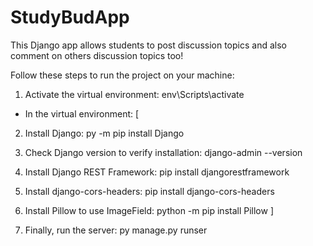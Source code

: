 # StudyBudApp
 This Django app allows students to post discussion topics and also comment on others discussion topics too!

Follow these steps to run the project on your machine:

1. Activate the virtual environment: env\Scripts\activate

- In the virtual environment:
[
2. Install Django: py -m pip install Django
3. Check Django version to verify installation: django-admin --version
4. Install Django REST Framework: pip install djangorestframework
5. Install django-cors-headers: pip install django-cors-headers
6. Install Pillow to use ImageField: python -m pip install Pillow
]

7. Finally, run the server: py manage.py runser

